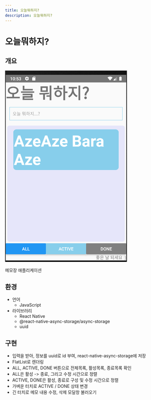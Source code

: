 ```yaml
---
title: 오늘뭐하지?
description: 오늘뭐하지?
---
```


# 오늘뭐하지?

## 개요

[![onulmohaji](/img/onulmohaji.png)](https://play.google.com/store/apps/details?id=com.react_native_todo_list)

메모장 애플리케이션

## 환경

- 언어
  - JavaScript
- 라이브러리
  - React Native
  - @react-native-async-storage/async-storage
  - uuid

## 구현

- 입력을 받아, 정보를 uuid로 id 부여, react-native-async-storage에 저장
- FlatList로 렌더링
- ALL, ACTIVE, DONE 버튼으로 전체목록, 활성목록, 종료목록 확인
- ALL은 활성 -> 종료, 그리고 수정 시간으로 정렬
- ACTIVE, DONE은 활성, 종료로 구성 및 수정 시간으로 정렬
- 가벼운 터치로 ACTIVE / DONE 상태 변경
- 긴 터치로 메모 내용 수정, 삭제 모달창 불러오기

